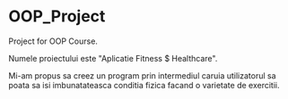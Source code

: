 # OOP_Project
Project for OOP Course.

Numele proiectului este "Aplicatie Fitness $ Healthcare". 

Mi-am propus sa creez un program prin intermediul caruia utilizatorul sa poata sa isi imbunatateasca conditia fizica facand o varietate de exercitii.
